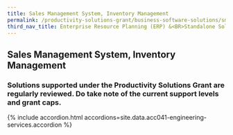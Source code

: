 ```yaml
---
title: Sales Management System, Inventory Management
permalink: /productivity-solutions-grant/business-software-solutions/sms--im
third_nav_title: Enterprise Resource Planning (ERP) &<BR>Standalone Solutions
---
```


## Sales Management System, Inventory Management

### Solutions supported under the Productivity Solutions Grant are regularly reviewed. Do take note of the current support levels and grant caps.

{% include accordion.html accordions=site.data.acc041-engineering-services.accordion %}